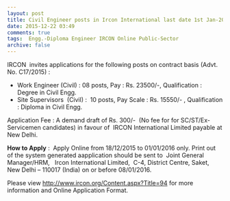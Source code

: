 ```yaml
---
layout: post
title: Civil Engineer posts in Ircon International last date 1st Jan-2016   
date: 2015-12-22 03:49
comments: true
tags:  Engg.-Diploma Engineer IRCON Online Public-Sector 
archive: false
---
```

IRCON  invites applications for the following posts on contract basis (Advt. No. C17/2015) : 


- Work Engineer (Civil) : 08 posts, Pay : Rs. 23500/-, Qualification : Degree in Civil Engg.
- Site Supervisors  (Civil) :  10 posts, Pay Scale : Rs. 15550/- , Qualification : Diploma in Civil Engg.

Application Fee : A demand draft of Rs. 300/-  (No fee for for SC/ST/Ex-Servicemen candidates) in favour of  IRCON International Limited payable at New Delhi.  

**How to Apply** :  Apply Online from 18/12/2015 to 01/01/2016 only. Print out of the system generated aapplication should be sent to  Joint General Manager/HRM,   Ircon International Limited,  C-4, District Centre, Saket, New Delhi – 110017 (India) on or before 08/01/2016. 

Please view <http://www.ircon.org/Content.aspx?Title=94> for more information and Online Application Format.



